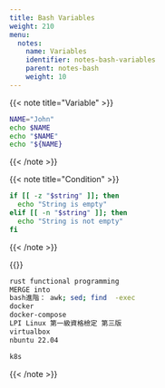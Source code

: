 ```yaml
---
title: Bash Variables
weight: 210
menu:
  notes:
    name: Variables
    identifier: notes-bash-variables
    parent: notes-bash
    weight: 10
---
```


<!-- Variable -->
{{< note title="Variable" >}}

```bash
NAME="John"
echo $NAME
echo "$NAME"
echo "${NAME}
```

{{< /note >}}

<!-- Condition -->
{{< note title="Condition" >}}

```bash
if [[ -z "$string" ]]; then
  echo "String is empty"
elif [[ -n "$string" ]]; then
  echo "String is not empty"
fi
```
{{< /note >}}

{{<note title="Unlearned">}}
```bash
rust functional programming
MERGE into
bash進階： awk; sed; find  -exec 
docker
docker-compose
LPI Linux 第一級資格檢定 第三版
virtualbox
nbuntu 22.04 

k8s 


```
  {{< /note >}}




